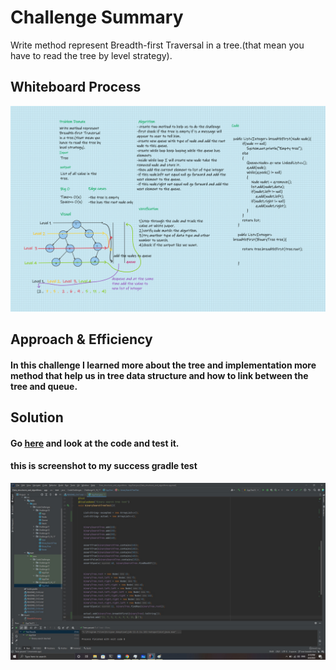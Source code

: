 # Challenge Summary
Write method represent Breadth-first Traversal in a tree.(that mean you have to read the tree by level strategy).

## Whiteboard Process
![Breadth-first](../Assert/BreadthFirst.png)

## Approach & Efficiency
#### In this challenge I learned more about the tree and implementation more method that help us in tree data structure and how to link between the tree and queue.
#### 
## Solution
#### Go [here](src/main/java/CodeChallenges/Challenge15_16_17/BinaryTree.java) and look at the code and test it.
#### this is screenshot to my success gradle test
![TestCH17](../Assert/TestCh17.jpg)